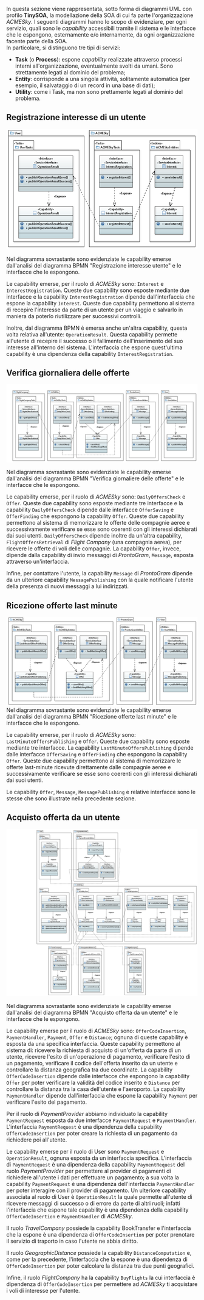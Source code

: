 In questa sezione viene rappresentata, sotto forma di diagrammi UML con profilo **TinySOA**, la modellazione della SOA di cui fa parte l'organizzazione *ACMESky*. I seguenti diagrammi hanno lo scopo di evidenziare, per ogni servizio, quali sono le *capability* accessibili tramite il sistema e le interfacce che le espongono, esternamente e/o internamente, da ogni organizzazione facente parte della SOA.  
In particolare, si distinguono tre tipi di servizi:

- **Task** (o **Process**): espone *capability* realizzate attraverso processi interni all'organizzazione, eventualmente svolti da umani. Sono strettamente legati al dominio del problema;
- **Entity**: corrisponde a una singola attività, solitamente automatica (per esempio, il salvataggio di un record in una base di dati);
- **Utility**: come i Task, ma non sono prettamente legati al dominio del problema.

## Registrazione interesse di un utente
![!Diagramma UML che descrive come vengono implementati i task del processo di registrazione di un interesse di un utente](assets/uml/RegistrazioneInteresseUtente.png)

Nel diagramma sovrastante sono evidenziate le capability emerse dall'analisi del diagramma BPMN "Registrazione interesse utente" e le interfacce che le espongono.

Le capability emerse, per il ruolo di *ACMESky* sono: `Interest` e `InterestRegistration`. Queste due capability sono esposte mediante due interfacce e la capability `InterestRegistration` dipende dall'interfaccia che espone la capability `Interest`. Queste due capability permettono al sistema di recepire l'interesse da parte di un utente per un viaggio e salvarlo in maniera da poterlo riutilizzare per successivi controlli. 

Inoltre, dal diagramma BPMN è emersa anche un'altra capability, questa volta relativa all'utente: `OperationResult`. Questa capability permette all'utente di recepire il successo o il fallimento dell'inserimento del suo interesse all'interno del sistema. L'interfaccia che espone quest'ultima capability è una dipendenza della capability `InterestRegistration`.

## Verifica giornaliera delle offerte
![!Diagramma UML che descrive come vengono implementati i task del processo di verifica giornaliera delle offerte delle compagnie aree e notifica degli utenti](assets/uml/VerificaGiornaliera.png)

Nel diagramma sovrastante sono evidenziate le capability emerse dall'analisi del diagramma BPMN "Verifica giornaliere delle offerte" e le interfacce che le espongono.

Le capability emerse, per il ruolo di *ACMESky* sono: `DailyOffersCheck` e `Offer`. Queste due capability sono esposte mediante tre interfacce e la capability `DailyOffersCheck` dipende dalle interfacce `OfferSaving` e `OfferFinding` che espongono la capability `Offer`. Queste due capability permettono al sistema di memorizzare le offerte delle compagnie aeree e successivamente verificare se esse sono coerenti con gli interessi dichiarati dai suoi utenti.
`DailyOffersCheck` dipende inoltre da un'altra capability, `FlightOffersRetrieval` di *Flight Company* (una compagnia aerea), per ricevere le offerte di voli delle compagnie.
La capability `Offer`, invece, dipende dalla capability di invio messaggi di *ProntoGram*, `Message`, esposta attraverso un'interfaccia.

Infine, per contattare l'utente, la capability `Message` di *ProntoGram* dipende da un ulteriore capability `MessagePublishing` con la quale notificare l'utente della presenza di nuovi messaggi a lui indirizzati.

## Ricezione offerte last minute
![!Diagramma UML che descrive come vengono implementati i task del processo di ricezione di offerte dalle compagnie aree e notifica degli utenti](assets/uml/NotificaVoliLastMinute.png)
Nel diagramma sovrastante sono evidenziate le capability emerse dall'analisi del diagramma BPMN "Ricezione offerte last minute" e le interfacce che le espongono.

Le capability emerse, per il ruolo di *ACMESky* sono: `LastMinuteOffersPublishing` e `Offer`. Queste due capability sono esposte mediante tre interfacce. La capability `LastMinuteOffersPublishing` dipende dalle interfacce `OfferSaving` e `OfferFinding` che espongono la capability `Offer`. Queste due capability permettono al sistema di memorizzare le offerte last-minute ricevute direttamente dalle compagnie aeree e successivamente verificare se esse sono coerenti con gli interessi dichiarati dai suoi utenti.

Le capability `Offer`, `Message`, `MessagePublishing` e relative interfacce sono le stesse che sono illustrate nella precedente sezione.

## Acquisto offerta da un utente
![!Diagramma UML che descrive come vengono implementati i task del processo di acquisto di un'offerta](assets/uml/AcquistoOfferta.png)

Nel diagramma sovrastante sono evidenziate le capability emerse dall'analisi del diagramma BPMN "Acquisto offerta da un utente" e le interfacce che le espongono. 

Le capability emerse per il ruolo di *ACMESky* sono: `OfferCodeInsertion`, `PaymentHandler`, `Payment`, `Offer` e `Distance`; ognuna di queste capability è esposta da una specifica interfaccia. Queste capability permettono al sistema di: ricevere la richiesta di acquisto di un'offerta da parte di un utente, ricevere l'esito di un'operazione di pagamento, verificare l'esito di un pagamento, verificare il codice dell'offerta inserito da un utente e controllare la distanza geografica tra due coordinate. La capability `OfferCodeInsertion` dipende dalle interfacce che espongono la capability `Offer` per poter verificare la validità del codice inserito e `Distance` per controllare la distanza tra la casa dell'utente e l'aeroporto. La capability `PaymentHandler` dipende dall'interfaccia che espone la capability `Payment` per verificare l'esito del pagamento. 

Per il ruolo di *PaymentProvider* abbiamo individuato la capability `PaymentRequest` esposta da due interfacce `PaymentRequest` e `PaymentHandler`. L'interfaccia `PaymentRequest` è una dipendenza della capability `OfferCodeInsertion` per poter creare la richiesta di un pagamento da richiedere poi all'utente. 

Le capability emerse per il ruolo di User sono `PaymentRequest` e `OperationResult`, ognuna esposta da un interfaccia specifica. L'interfaccia di `PaymentRequest` è una dipendenza della capability `PaymentRequest` del ruolo *PaymentProvider* per permettere al provider di pagamenti di richiedere all'utente i dati per effettuare un pagamento; a sua volta la capability `PaymentRequest` è una dipendenza dell'interfaccia `PaymentHandler` per poter interagire con il provider di pagamento. Un ulteriore capability associata al ruolo di User è `OperationResult` la quale permette all'utente di ricevere messaggi di successo o di errore da parte di altri ruoli; infatti l'interfaccia che espone tale capability è una dipendenza della capability `OfferCodeInsertion` e `PaymentHandler` di *ACMESky*.

Il ruolo *TravelCompany* possiede la capability BookTransfer e l'interfaccia che la espone è una dipendenza di `OfferCodeInsertion` per poter prenotare il servizio di traporto in caso l'utente ne abbia diritto.

Il ruolo *GeographicDistance* possiede la capability `DistanceComputation` e, come per la precedente, l'interfaccia che la espone è una dipendenza di `OfferCodeInsertion` per poter calcolare la distanza tra due punti geografici.

Infine, il ruolo *FlightCompany* ha la capability `BuyFlights` la cui interfaccia è dipendenza di `OfferCodeInsertion` per permettere ad *ACMESky* ti acquistare i voli di interesse per l'utente.